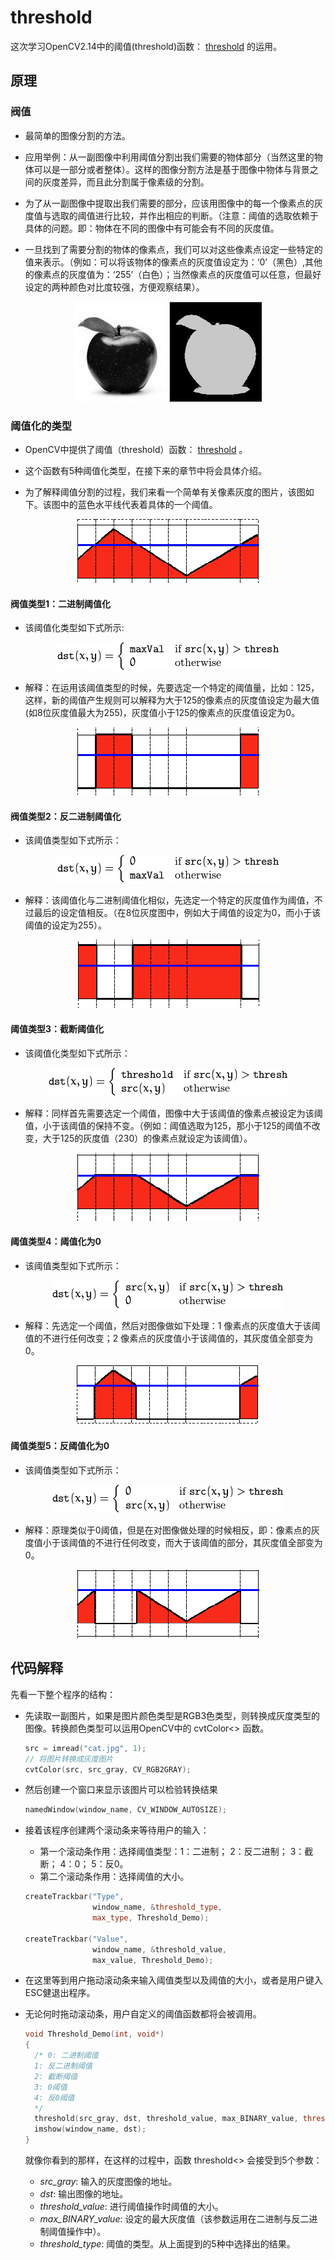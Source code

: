 # threshold

这次学习OpenCV2.14中的阈值(threshold)函数： [threshold](http://opencv.willowgarage.com/documentation/cpp/miscellaneous_image_transformations.html#cv-threshold) 的运用。 

## 原理

### 阀值

- 最简单的图像分割的方法。

- 应用举例：从一副图像中利用阈值分割出我们需要的物体部分（当然这里的物体可以是一部分或者整体）。这样的图像分割方法是基于图像中物体与背景之间的灰度差异，而且此分割属于像素级的分割。

- 为了从一副图像中提取出我们需要的部分，应该用图像中的每一个像素点的灰度值与选取的阈值进行比较，并作出相应的判断。（注意：阈值的选取依赖于具体的问题。即：物体在不同的图像中有可能会有不同的灰度值。

- 一旦找到了需要分割的物体的像素点，我们可以对这些像素点设定一些特定的值来表示。（例如：可以将该物体的像素点的灰度值设定为：‘0’（黑色）,其他的像素点的灰度值为：‘255’（白色）；当然像素点的灰度值可以任意，但最好设定的两种颜色对比度较强，方便观察结果）。

<div align=center>
<img src="./pic/Threshold_Tutorial_Theory_Example.jpg" alt="Threshold simple example"/>
</div>

### 阈值化的类型

- OpenCV中提供了阈值（threshold）函数： [threshold](http://opencv.willowgarage.com/documentation/cpp/miscellaneous_image_transformations.html#cv-threshold) 。

- 这个函数有5种阈值化类型，在接下来的章节中将会具体介绍。

- 为了解释阈值分割的过程，我们来看一个简单有关像素灰度的图片，该图如下。该图中的蓝色水平线代表着具体的一个阈值。

<div align=center>
<img src="./pic/Threshold_Tutorial_Theory_Base_Figure.png" alt="Threshold Binary"/>
</div>

  #### 阀值类型1：二进制阈值化

  - 该阈值化类型如下式所示:

<div align=center>
<img src="./pic/78fda905d5dd8210a01906247514a67d8763407c.png" alt="\texttt{dst} (x,y) =  \fork{\texttt{maxVal}}{if $\texttt{src}(x,y) > \texttt{thresh}$}{0}{otherwise}"/>
</div>

  - 解释：在运用该阈值类型的时候，先要选定一个特定的阈值量，比如：125，这样，新的阈值产生规则可以解释为大于125的像素点的灰度值设定为最大值(如8位灰度值最大为255)，灰度值小于125的像素点的灰度值设定为0。

<div align=center>
<img src="./pic/Threshold_Tutorial_Theory_Binary.png" alt="TThreshold Binary"/>
</div>


  #### 阀值类型2：反二进制阈值化

  - 该阈值类型如下式所示：

<div align=center>
<img src="./pic/86b664329c208ff89854226e992d9e9f3f6a0697.png" alt="\texttt{dst} (x,y) =  \fork{0}{if $\texttt{src}(x,y) > \texttt{thresh}$}{\texttt{maxVal}}{otherwise}"/>
</div>

  - 解释：该阈值化与二进制阈值化相似，先选定一个特定的灰度值作为阈值，不过最后的设定值相反。（在8位灰度图中，例如大于阈值的设定为0，而小于该阈值的设定为255）。

<div align=center>
<img src="./pic/Threshold_Tutorial_Theory_Binary_Inverted.png" alt="Threshold Binary Inverted"/>
</div>


  #### 阈值类型3：截断阈值化

  - 该阈值化类型如下式所示：

<div align=center>
<img src="./pic/0f3cd4f2207fe9992e698c2699d7953453934874.png" alt="\texttt{dst} (x,y) =  \fork{\texttt{threshold}}{if $\texttt{src}(x,y) > \texttt{thresh}$}{\texttt{src}(x,y)}{otherwise}"/>
</div>

  - 解释：同样首先需要选定一个阈值，图像中大于该阈值的像素点被设定为该阈值，小于该阈值的保持不变。（例如：阈值选取为125，那小于125的阈值不改变，大于125的灰度值（230）的像素点就设定为该阈值）。

<div align=center>
<img src="./pic/Threshold_Tutorial_Theory_Truncate.png" alt="Threshold Truncate"/>
</div>


  #### 阈值类型4：阈值化为0

  - 该阈值类型如下式所示：

<div align=center>
<img src="./pic/71183c69df0d555b0498c6d42e846f438e47b179.png" alt="\texttt{dst} (x,y) =  \fork{\texttt{src}(x,y)}{if $\texttt{src}(x,y) > \texttt{thresh}$}{0}{otherwise}"/>
</div>

  - 解释：先选定一个阈值，然后对图像做如下处理：1 像素点的灰度值大于该阈值的不进行任何改变；2 像素点的灰度值小于该阈值的，其灰度值全部变为0。

<div align=center>
<img src="./pic/Threshold_Tutorial_Theory_Zero.png" alt="Threshold Zero"/>
</div>


  #### 阈值类型5：反阈值化为0

  - 该阈值类型如下式所示：

<div align=center>
<img src="./pic/2c112979b15dafc432c64bd20405ae2b3e64f149.png" alt="\texttt{dst} (x,y) =  \fork{0}{if $\texttt{src}(x,y) > \texttt{thresh}$}{\texttt{src}(x,y)}{otherwise}"/>
</div>

  - 解释：原理类似于0阈值，但是在对图像做处理的时候相反，即：像素点的灰度值小于该阈值的不进行任何改变，而大于该阈值的部分，其灰度值全部变为0。

<div align=center>
<img src="./pic/Threshold_Tutorial_Theory_Zero_Inverted.png" alt="Threshold Zero Inverted"/>
</div>


## 代码解释

先看一下整个程序的结构：

- 先读取一副图片，如果是图片颜色类型是RGB3色类型，则转换成灰度类型的图像。转换颜色类型可以运用OpenCV中的 cvtColor<> 函数。

  ```C++
  src = imread("cat.jpg", 1);
  // 将图片转换成灰度图片
  cvtColor(src, src_gray, CV_RGB2GRAY);
  ```

- 然后创建一个窗口来显示该图片可以检验转换结果

  ```C++
  namedWindow(window_name, CV_WINDOW_AUTOSIZE);
  ```

- 接着该程序创建两个滚动条来等待用户的输入：

  - 第一个滚动条作用：选择阈值类型：1：二进制； 2：反二进制； 3：截断； 4：0； 5：反0。
  - 第二个滚动条作用：选择阈值的大小。

  ```C++
  createTrackbar("Type",
                 window_name, &threshold_type,
                 max_type, Threshold_Demo);
  
  createTrackbar("Value",
                 window_name, &threshold_value,
                 max_value, Threshold_Demo);
  ```

- 在这里等到用户拖动滚动条来输入阈值类型以及阈值的大小，或者是用户键入ESC健退出程序。

- 无论何时拖动滚动条，用户自定义的阈值函数都将会被调用。

  ```C++
  void Threshold_Demo(int, void*)
  {
  	/* 0: 二进制阈值
  	1: 反二进制阈值
  	2: 截断阈值
  	3: 0阈值
  	4: 反0阈值
  	*/
  	threshold(src_gray, dst, threshold_value, max_BINARY_value, threshold_type);
  	imshow(window_name, dst);
  }
  ```

  就像你看到的那样，在这样的过程中，函数 threshold<> 会接受到5个参数：

  - *src_gray*: 输入的灰度图像的地址。
  - *dst*: 输出图像的地址。
  - *threshold_value*: 进行阈值操作时阈值的大小。
  - *max_BINARY_value*: 设定的最大灰度值（该参数运用在二进制与反二进制阈值操作中）。
  - *threshold_type*: 阈值的类型。从上面提到的5种中选择出的结果。